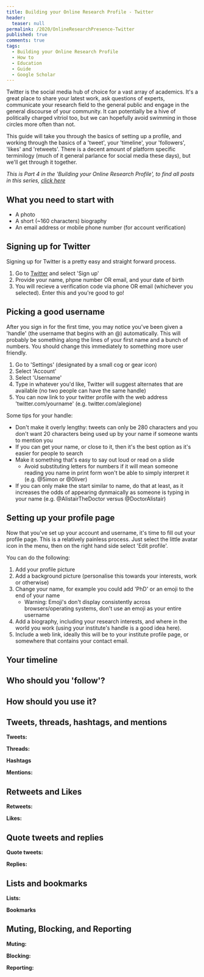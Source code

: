 ```yaml
---
title: Building your Online Research Profile - Twitter
header:
  teaser: null
permalink: /2020/OnlineResearchPresence-Twitter
published: true
comments: true
tags:
  - Building your Online Research Profile
  - How to
  - Education
  - Guide
  - Google Scholar
---
```

Twitter is the social media hub of choice for a vast array of academics. It's a great place to share your latest work, ask questions of experts, communicate your research field to the general public and engage in the general discourse of your community. It can potentially be a hive of politically charged vitriol too, but we can hopefully avoid swimming in those circles more often than not.

This guide will take you through the basics of setting up a profile, and working through the basics of a 'tweet', your 'timeline', your 'followers', 'likes' and 'retweets'. There is a decent amount of platform specific terminilogy (much of it general parlance for social media these days), but we'll get through it together.



_This is Part 4 in the 'Building your Online Research Profile', to find all posts in this series, [click here]({{site.baseurl}}/tags/#building-your-online-research-profile)_

## What you need to start with
- A photo
- A short (~160 characters) biography
- An email address or mobile phone number (for account verification)

## Signing up for Twitter
Signing up for Twitter is a pretty easy and straight forward process.
1. Go to [Twitter](https://twitter.com/) and select 'Sign up'
2. Provide your name, phpne number OR email, and your date of birth
3. You will recieve a verification code via phone OR email (whichever you selected). Enter this and you're good to go!

## Picking a good username
After you sign in for the first time, you may notice you've been given a 'handle' (the username that begins with an @) automatically. This will probably be something along the lines of your first name and a bunch of numbers. You should change this immediately to something more user friendly.

1. Go to 'Settings' (designated by a small cog or gear icon)
2. Select 'Account'
3. Select 'Username'
4. Type in whatever you'd like, Twitter will suggest alternates that are available (no two people can have the same handle)
5. You can now link to your twitter profile with the web address 'twitter.com/yourname' (e.g. twitter.com/alegione)

Some tips for your handle:
+ Don't make it overly lengthy: tweets can only be 280 characters and you don't want 20 characters being used up by your name if someone wants to mention you
+ If you can get your name, or close to it, then it's the best option as it's easier for people to search
+ Make it something that's easy to say out loud or read on a slide
	+ Avoid substituting letters for numbers if it will mean someone reading you name in print form won't be able to simply interpret it (e.g. @5imon or @0liver)
+ If you can only make the start similar to name, do that at least, as it increases the odds of appearing dynmaically as someone is typing in your name (e.g. @AlistairTheDoctor versus @DoctorAlistair)

## Setting up your profile page
Now that you've set up your account and username, it's time to fill out your profile page. This is a relatively painless process. Just select the little avatar icon in the menu, then on the right hand side select 'Edit profile'.

You can do the following:
1. Add your profile picture
2. Add a background picture (personalise this towards your interests, work or otherwise)
3. Change your name, for example you could add 'PhD' or an emoji to the end of your name
	+ Warning: Emoji's don't display consistently across browsers/operating systems, don't use an emoji as your entire username
4. Add a biography, including your research interests, and where in the world you work (using your institute's handle is a good idea here).
5. Include a web link, ideally this will be to your institute profile page, or somewhere that contains your contact email.

## Your timeline


## Who should you 'follow'?


## How should you use it?


## Tweets, threads, hashtags, and mentions
**Tweets:**


**Threads:**


**Hashtags**


**Mentions:**


## Retweets and Likes
**Retweets:** 


**Likes:**


## Quote tweets and replies
**Quote tweets:**


**Replies:**

## Lists and bookmarks
**Lists:**


**Bookmarks**

## Muting, Blocking, and Reporting
**Muting:**

**Blocking:**

**Reporting:**

